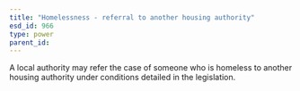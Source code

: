 ```yaml
---
title: "Homelessness - referral to another housing authority"
esd_id: 966
type: power
parent_id:  
---
```


A local authority may refer the case of someone who is homeless to another housing authority under conditions detailed in the legislation.

